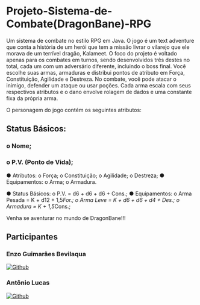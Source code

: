 # Projeto-Sistema-de-Combate(DragonBane)-RPG

Um sistema de combate no estilo RPG em Java. O jogo é um text adventure que conta a história de um herói que tem a missão livrar o vilarejo que ele morava de um terrível dragão, Kalameet. O foco do projeto é voltado apenas para os combates em turnos, sendo desenvolvidos três destes no total, cada um com um adversário diferente, incluindo o boss final. Você escolhe suas armas, armaduras e distribui pontos de atributo em Força, Constituição, Agilidade e Destreza. No combate, você pode atacar o inimigo, defender um ataque ou usar poções. Cada arma escala com seus respectivos atributos e o dano envolve rolagem de dados e uma constante fixa da própria arma.

O personagem do jogo contém os seguintes atributos:
## Status Básicos:
  ### o Nome;
  ### o P.V. (Ponto de Vida);
● Atributos:
  o Força;
  o Constituição;
  o Agilidade;
  o Destreza;
● Equipamentos:
  o Arma;
  o Armadura.

● Status Básicos:
  o P.V. = d6 + d6 + d6 + Cons.;
● Equipamentos:
  o Arma Pesada = K + d12 + 1,5*For.;
  o Arma Leve = K + d6 + d6 + d4 + Des.;
  o Armadura = K + 1,5*Cons.;

Venha se aventurar no mundo de DragonBane!!!

## Participantes

### Enzo Guimarães Bevilaqua
[![Github](https://img.shields.io/badge/GitHub-100000?style=for-the-badge&logo=github&logoColor=white)](https://github.com/EnzoGuimaraesBevilaqua) 

### Antônio Lucas
[![Github](https://img.shields.io/badge/GitHub-100000?style=for-the-badge&logo=github&logoColor=white)](https://github.com/Tony38700)
